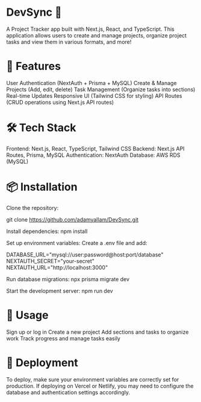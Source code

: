 # DevSync 📌
A Project Tracker app built with Next.js, React, and TypeScript. This application allows users to create and manage projects, organize project tasks and view them in various formats, and more!

# 🚀 Features
User Authentication (NextAuth + Prisma + MySQL)
Create & Manage Projects (Add, edit, delete)
Task Management (Organize tasks into sections)
Real-time Updates
Responsive UI (Tailwind CSS for styling)
API Routes (CRUD operations using Next.js API routes)

# 🛠️ Tech Stack
Frontend: Next.js, React, TypeScript, Tailwind CSS
Backend: Next.js API Routes, Prisma, MySQL
Authentication: NextAuth
Database: AWS RDS (MySQL)

# 📦 Installation
Clone the repository:

git clone https://github.com/adamyallam/DevSync.git

Install dependencies:
npm install

Set up environment variables:
Create a .env file and add:

DATABASE_URL="mysql://user:password@host:port/database"
NEXTAUTH_SECRET="your-secret"
NEXTAUTH_URL="http://localhost:3000"

Run database migrations:
npx prisma migrate dev

Start the development server:
npm run dev

# 🔧 Usage
Sign up or log in
Create a new project
Add sections and tasks to organize work
Track progress and manage tasks easily

# 🚀 Deployment
To deploy, make sure your environment variables are correctly set for production. If deploying on Vercel or Netlify, you may need to configure the database and authentication settings accordingly.
